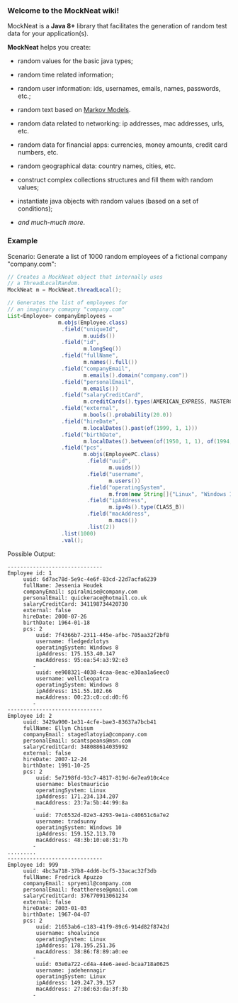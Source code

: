 ### Welcome to the **MockNeat** wiki!

MockNeat is a **Java 8+** library that facilitates the generation of random test data for your application(s). 

**MockNeat** helps you create: 

- random values for the basic java types; 

- random time related information;

- random user information: ids, usernames, emails, names, passwords, etc.;

- random text based on [Markov Models](https://en.wikipedia.org/wiki/Markov_model).

- random data related to networking: ip addresses, mac addresses, urls, etc.

- random data for financial apps: currencies, money amounts, credit card numbers, etc.

- random geographical data: country names, cities, etc.

- construct complex collections structures and fill them with random values;

- instantiate java objects with random values (based on a set of conditions);

- *and much-much more*.


### Example

Scenario: Generate a list of 1000 random employees of a fictional company "company.com":

```java
// Creates a MockNeat object that internally uses
// a ThreadLocalRandom.
MockNeat m = MockNeat.threadLocal();

// Generates the list of employees for
// an imaginary comapny "company.com"
List<Employee> companyEmployees =
                m.objs(Employee.class)
                 .field("uniqueId",
                        m.uuids())
                 .field("id",
                        m.longSeq())
                 .field("fullName",
                        m.names().full())
                 .field("companyEmail",
                        m.emails().domain("company.com"))
                 .field("personalEmail",
                        m.emails())
                 .field("salaryCreditCard",
                        m.creditCards().types(AMERICAN_EXPRESS, MASTERCARD))
                 .field("external",
                        m.bools().probability(20.0))
                 .field("hireDate",
                        m.localDates().past(of(1999, 1, 1)))
                 .field("birthDate",
                        m.localDates().between(of(1950, 1, 1), of(1994, 1, 1)))
                 .field("pcs",
                        m.objs(EmployeePC.class)
                         .field("uuid",
                                m.uuids())
                         .field("username",
                                m.users())
                         .field("operatingSystem",
                                m.from(new String[]{"Linux", "Windows 10", "Windows 8"}))
                         .field("ipAddress",
                                m.ipv4s().type(CLASS_B))
                         .field("macAddress",
                                m.macs())
                         .list(2))
                 .list(1000)
                 .val();
```

Possible Output:
```
------------------------------
Employee id: 1
	 uuid: 6d7ac78d-5e9c-4e6f-83cd-22d7acfa6239
	 fullName: Jessenia Houdek
	 companyEmail: spiralmise@company.com
	 personalEmail: quickerace@hotmail.co.uk
	 salaryCreditCard: 341198734420730
	 external: false
	 hireDate: 2000-07-26
	 birthDate: 1964-01-18
	 pcs: 2
		 uuid: 7f4366b7-2311-445e-afbc-705aa32f2bf8
		 username: fledgedzlotys
		 operatingSystem: Windows 8
		 ipAddress: 175.153.40.147
		 macAddress: 95:ea:54:a3:92:e3
		-
		 uuid: ee908321-4038-4caa-8eac-e30aa1a6eec0
		 username: wellcleopatra
		 operatingSystem: Windows 8
		 ipAddress: 151.55.102.66
		 macAddress: 00:23:c0:cd:d0:f6
		-
------------------------------
Employee id: 2
	 uuid: 3429a900-1e31-4cfe-bae3-83637a7bcb41
	 fullName: Ellyn Chisum
	 companyEmail: stagedlatoyia@company.com
	 personalEmail: scantspeans@msn.com
	 salaryCreditCard: 348088614035992
	 external: false
	 hireDate: 2007-12-24
	 birthDate: 1991-10-25
	 pcs: 2
		 uuid: 5e7198fd-93c7-4817-819d-6e7ea910c4ce
		 username: blestmauricio
		 operatingSystem: Linux
		 ipAddress: 171.234.134.207
		 macAddress: 23:7a:5b:44:99:8a
		-
		 uuid: 77c6532d-82e3-4293-9e1a-c40651c6a7e2
		 username: tradsunny
		 operatingSystem: Windows 10
		 ipAddress: 159.152.113.70
		 macAddress: 48:3b:10:e8:31:7b
		-
.........
------------------------------
Employee id: 999
	 uuid: 4bc3a718-37b8-4dd6-bcf5-33acac32f3db
	 fullName: Fredrick Apuzzo
	 companyEmail: spryemil@company.com
	 personalEmail: feattherese@gmail.com
	 salaryCreditCard: 376770913061234
	 external: false
	 hireDate: 2003-01-03
	 birthDate: 1967-04-07
	 pcs: 2
		 uuid: 21653ab6-c183-41f9-89c6-914d82f8742d
		 username: shoalvince
		 operatingSystem: Linux
		 ipAddress: 178.195.251.36
		 macAddress: 38:86:f8:89:a0:ee
		-
		 uuid: 03e0a722-cd4a-44e6-aeed-bcaa718a0625
		 username: jadehennagir
		 operatingSystem: Linux
		 ipAddress: 149.247.39.157
		 macAddress: 27:8d:63:da:3f:3b
		-
```